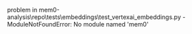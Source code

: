 problem in mem0-analysis\repo\tests\embeddings\test_vertexai_embeddings.py - ModuleNotFoundError: No module named 'mem0'
